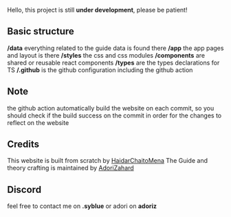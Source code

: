 Hello, this project is still **under development**, please be patient!

## Basic structure
**/data** everything related to the guide data is found there
**/app** the app pages and layout is there
**/styles** the css and css modules
**/components** are shared or reusable react components
**/types** are the types declarations for TS
**/.github** is the github configuration including the github action

## Note
the github action automatically build the website on each commit, so you should check if the build success on the commit in order for the changes to reflect on the website

## Credits
This website is built from scratch by [HaidarChaitoMena](https://github.com/HaidarChaitoMena)
The Guide and theory crafting is maintained by [AdoriZahard](https://github.com/AdoriZahard)

## Discord
feel free to contact me on **.syblue** or adori on **adoriz**